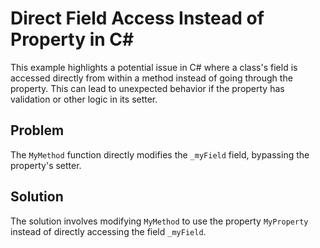 # Direct Field Access Instead of Property in C#

This example highlights a potential issue in C# where a class's field is accessed directly from within a method instead of going through the property. This can lead to unexpected behavior if the property has validation or other logic in its setter.

## Problem
The `MyMethod` function directly modifies the `_myField` field, bypassing the property's setter.

## Solution
The solution involves modifying `MyMethod` to use the property `MyProperty` instead of directly accessing the field `_myField`.